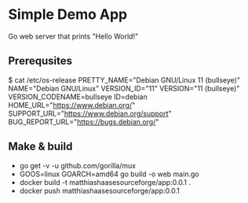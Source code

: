 # Simple Demo App

Go web server that prints "Hello World!"

## Prerequsites

$ cat /etc/os-release 
PRETTY_NAME="Debian GNU/Linux 11 (bullseye)"
NAME="Debian GNU/Linux"
VERSION_ID="11"
VERSION="11 (bullseye)"
VERSION_CODENAME=bullseye
ID=debian
HOME_URL="https://www.debian.org/"
SUPPORT_URL="https://www.debian.org/support"
BUG_REPORT_URL="https://bugs.debian.org/"

## Make & build

* go get -v -u github.com/gorilla/mux
* GOOS=linux GOARCH=amd64 go build -o web main.go
* docker build -t matthiashaasesourceforge/app:0.0.1 .
* docker push matthiashaasesourceforge/app:0.0.1
